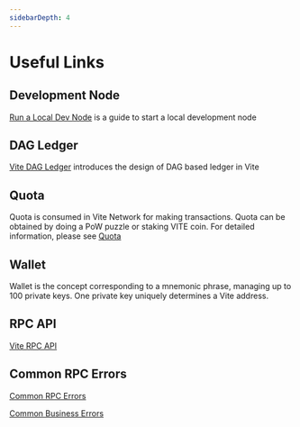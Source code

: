 ```yaml
---
sidebarDepth: 4
---
```


# Useful Links

## Development Node
[Run a Local Dev Node](../../tutorial/contract/testnode.html) is a guide to start a local development node

## DAG Ledger

[Vite DAG Ledger](../../introduction/dag-ledger.html) introduces the design of DAG based ledger in Vite

## Quota

Quota is consumed in Vite Network for making transactions. Quota can be obtained by doing a PoW puzzle or staking VITE coin. For detailed information, please see [Quota](../../tutorial/rule/quota.html)

## Wallet

Wallet is the concept corresponding to a mnemonic phrase, managing up to 100 private keys. One private key uniquely determines a Vite address.

## RPC API

[Vite RPC API](../rpc/)

## Common RPC Errors

[Common RPC Errors](../rpc/#common-rpc-errors)

[Common Business Errors](../rpc/#common-business-errors)
